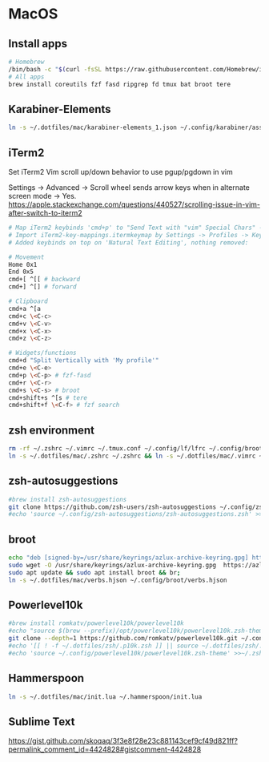 # MacOS

## Install apps

```bash
# Homebrew
/bin/bash -c "$(curl -fsSL https://raw.githubusercontent.com/Homebrew/install/HEAD/install.sh)";
# All apps
brew install coreutils fzf fasd ripgrep fd tmux bat broot tere
```

## Karabiner-Elements

```bash
ln -s ~/.dotfiles/mac/karabiner-elements_1.json ~/.config/karabiner/assets/complex_modifications/karabiner-elements_1.json
```

## iTerm2

Set iTerm2 Vim scroll up/down behavior to use pgup/pgdown in vim

Settings -> Advanced -> Scroll wheel sends arrow keys when in alternate screen mode -> Yes.
https://apple.stackexchange.com/questions/440527/scrolling-issue-in-vim-after-switch-to-iterm2

```bash
# Map iTerm2 keybinds 'cmd+p' to "Send Text with "vim" Special Chars" - "\<C-p>" mapped to functions in widgets.zsh "^p". Example: bindkey '^p' run-fzf-fasd-cd-vi Basically this maps cmd+key to ctrl+key.
# Import iTerm2-key-mappings.itermkeymap by Settings -> Profiles -> Keys -> Key Mappings -> Presets -> Import
# Added keybinds on top on 'Natural Text Editing', nothing removed:

# Movement
Home 0x1
End 0x5
cmd+[ ^[[ # backward
cmd+] ^[] # forward

# Clipboard
cmd+a ^[a
cmd+c \<C-c>
cmd+v \<C-v>
cmd+x \<C-x>
cmd+z \<C-z>

# Widgets/functions
cmd+d "Split Vertically with 'My profile'"
cmd+e \<C-e>
cmd+p \<C-p> # fzf-fasd
cmd+r \<C-r>
cmd+s \<C-s> # broot
cmd+shift+s ^[s # tere
cmd+shift+f \<C-f> # fzf search
```

## zsh environment

```bash
rm -rf ~/.zshrc ~/.vimrc ~/.tmux.conf ~/.config/lf/lfrc ~/.config/broot/verbs.hjson;
ln -s ~/.dotfiles/mac/.zshrc ~/.zshrc && ln -s ~/.dotfiles/mac/.vimrc ~/.config/.vimrc;
```

## zsh-autosuggestions

```bash
#brew install zsh-autosuggestions
git clone https://github.com/zsh-users/zsh-autosuggestions ~/.config/zsh-autosuggestions;
#echo 'source ~/.config/zsh-autosuggestions/zsh-autosuggestions.zsh' >>~/.zshrc
```

## broot

```bash
echo "deb [signed-by=/usr/share/keyrings/azlux-archive-keyring.gpg] http://packages.azlux.fr/debian/ stable main" | sudo tee /etc/apt/sources.list.d/azlux.list;
sudo wget -O /usr/share/keyrings/azlux-archive-keyring.gpg  https://azlux.fr/repo.gpg;
sudo apt update && sudo apt install broot && br;
ln -s ~/.dotfiles/mac/verbs.hjson ~/.config/broot/verbs.hjson
```

## Powerlevel10k

```bash
#brew install romkatv/powerlevel10k/powerlevel10k
#echo "source $(brew --prefix)/opt/powerlevel10k/powerlevel10k.zsh-theme" >>~/.zshrc
git clone --depth=1 https://github.com/romkatv/powerlevel10k.git ~/.config/powerlevel10k;
#echo '[[ ! -f ~/.dotfiles/zsh/.p10k.zsh ]] || source ~/.dotfiles/zsh/.p10k.zsh' >>~/.zshrc
#echo 'source ~/.config/powerlevel10k/powerlevel10k.zsh-theme' >>~/.zshrc
```

## Hammerspoon

```bash
ln -s ~/.dotfiles/mac/init.lua ~/.hammerspoon/init.lua
```

## Sublime Text

https://gist.github.com/skoqaq/3f3e8f28e23c881143cef9cf49d821ff?permalink_comment_id=4424828#gistcomment-4424828
